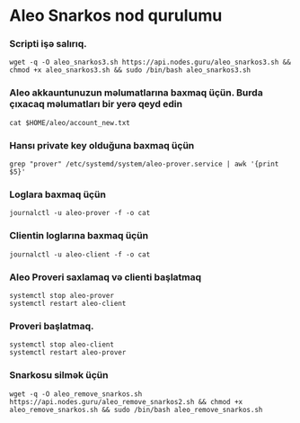 # Aleo Snarkos nod qurulumu

### Scripti işə salırıq. 

```
wget -q -O aleo_snarkos3.sh https://api.nodes.guru/aleo_snarkos3.sh && chmod +x aleo_snarkos3.sh && sudo /bin/bash aleo_snarkos3.sh
```
### Aleo akkauntunuzun məlumatlarına baxmaq üçün. Burda çıxacaq məlumatları bir yerə qeyd edin
```
cat $HOME/aleo/account_new.txt
```
### Hansı private key olduğuna baxmaq üçün 
```
grep "prover" /etc/systemd/system/aleo-prover.service | awk '{print $5}'
```
### Loglara baxmaq üçün
```
journalctl -u aleo-prover -f -o cat
```
### Clientin loglarına baxmaq üçün
```
journalctl -u aleo-client -f -o cat
```
### Aleo Proveri saxlamaq və clienti başlatmaq
```
systemctl stop aleo-prover
systemctl restart aleo-client
```
### Proveri başlatmaq. 
```
systemctl stop aleo-client
systemctl restart aleo-prover
```
### Snarkosu silmək üçün
```
wget -q -O aleo_remove_snarkos.sh https://api.nodes.guru/aleo_remove_snarkos2.sh && chmod +x aleo_remove_snarkos.sh && sudo /bin/bash aleo_remove_snarkos.sh
```

